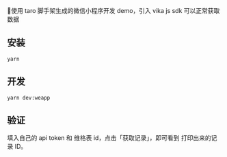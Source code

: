 使用 taro 脚手架生成的微信小程序开发 demo，引入 vika js sdk 可以正常获取数据

## 安装

```
yarn
```

## 开发

```
yarn dev:weapp
```

## 验证

填入自己的 api token 和 维格表 id，点击「获取记录」，即可看到 打印出来的记录 ID。
